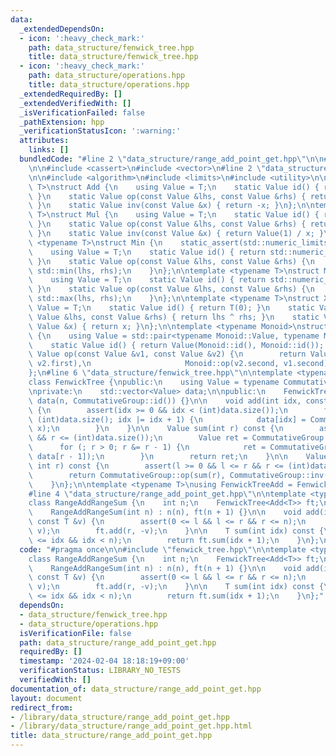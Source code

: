 ```yaml
---
data:
  _extendedDependsOn:
  - icon: ':heavy_check_mark:'
    path: data_structure/fenwick_tree.hpp
    title: data_structure/fenwick_tree.hpp
  - icon: ':heavy_check_mark:'
    path: data_structure/operations.hpp
    title: data_structure/operations.hpp
  _extendedRequiredBy: []
  _extendedVerifiedWith: []
  _isVerificationFailed: false
  _pathExtension: hpp
  _verificationStatusIcon: ':warning:'
  attributes:
    links: []
  bundledCode: "#line 2 \"data_structure/range_add_point_get.hpp\"\n\n#line 2 \"data_structure/fenwick_tree.hpp\"\
    \n\n#include <cassert>\n#include <vector>\n#line 2 \"data_structure/operations.hpp\"\
    \n\n#include <algorithm>\n#include <limits>\n#include <utility>\n\ntemplate <typename\
    \ T>\nstruct Add {\n    using Value = T;\n    static Value id() { return T(0);\
    \ }\n    static Value op(const Value &lhs, const Value &rhs) { return lhs + rhs;\
    \ }\n    static Value inv(const Value &x) { return -x; }\n};\n\ntemplate <typename\
    \ T>\nstruct Mul {\n    using Value = T;\n    static Value id() { return Value(1);\
    \ }\n    static Value op(const Value &lhs, const Value &rhs) { return lhs * rhs;\
    \ }\n    static Value inv(const Value &x) { return Value(1) / x; }\n};\n\ntemplate\
    \ <typename T>\nstruct Min {\n    static_assert(std::numeric_limits<T>::is_specialized);\n\
    \    using Value = T;\n    static Value id() { return std::numeric_limits<T>::max();\
    \ }\n    static Value op(const Value &lhs, const Value &rhs) {\n        return\
    \ std::min(lhs, rhs);\n    }\n};\n\ntemplate <typename T>\nstruct Max {\n    static_assert(std::numeric_limits<T>::is_specialized);\n\
    \    using Value = T;\n    static Value id() { return std::numeric_limits<Value>::min();\
    \ }\n    static Value op(const Value &lhs, const Value &rhs) {\n        return\
    \ std::max(lhs, rhs);\n    }\n};\n\ntemplate <typename T>\nstruct Xor {\n    using\
    \ Value = T;\n    static Value id() { return T(0); }\n    static Value op(const\
    \ Value &lhs, const Value &rhs) { return lhs ^ rhs; }\n    static Value inv(const\
    \ Value &x) { return x; }\n};\n\ntemplate <typename Monoid>\nstruct Reversible\
    \ {\n    using Value = std::pair<typename Monoid::Value, typename Monoid::Value>;\n\
    \    static Value id() { return Value(Monoid::id(), Monoid::id()); }\n    static\
    \ Value op(const Value &v1, const Value &v2) {\n        return Value(Monoid::op(v1.first,\
    \ v2.first),\n                     Monoid::op(v2.second, v1.second));\n    }\n\
    };\n#line 6 \"data_structure/fenwick_tree.hpp\"\n\ntemplate <typename CommutativeGroup>\n\
    class FenwickTree {\npublic:\n    using Value = typename CommutativeGroup::Value;\n\
    \nprivate:\n    std::vector<Value> data;\n\npublic:\n    FenwickTree(int n) :\
    \ data(n, CommutativeGroup::id()) {}\n\n    void add(int idx, const Value &x)\
    \ {\n        assert(idx >= 0 && idx < (int)data.size());\n        for (; idx <\
    \ (int)data.size(); idx |= idx + 1) {\n            data[idx] = CommutativeGroup::op(data[idx],\
    \ x);\n        }\n    }\n\n    Value sum(int r) const {\n        assert(r >= 0\
    \ && r <= (int)data.size());\n        Value ret = CommutativeGroup::id();\n  \
    \      for (; r > 0; r &= r - 1) {\n            ret = CommutativeGroup::op(ret,\
    \ data[r - 1]);\n        }\n        return ret;\n    }\n\n    Value sum(int l,\
    \ int r) const {\n        assert(l >= 0 && l <= r && r <= (int)data.size());\n\
    \        return CommutativeGroup::op(sum(r), CommutativeGroup::inv(sum(l)));\n\
    \    }\n};\n\ntemplate <typename T>\nusing FenwickTreeAdd = FenwickTree<Add<T>>;\n\
    #line 4 \"data_structure/range_add_point_get.hpp\"\n\ntemplate <typename T>\n\
    class RangeAddRangeSum {\n    int n;\n    FenwickTree<Add<T>> ft;\n\npublic:\n\
    \    RangeAddRangeSum(int n) : n(n), ft(n + 1) {}\n\n    void add(int l, int r,\
    \ const T &v) {\n        assert(0 <= l && l <= r && r <= n);\n        ft.add(l,\
    \ v);\n        ft.add(r, -v);\n    }\n\n    T sum(int idx) const {\n        assert(0\
    \ <= idx && idx < n);\n        return ft.sum(idx + 1);\n    }\n};\n"
  code: "#pragma once\n\n#include \"fenwick_tree.hpp\"\n\ntemplate <typename T>\n\
    class RangeAddRangeSum {\n    int n;\n    FenwickTree<Add<T>> ft;\n\npublic:\n\
    \    RangeAddRangeSum(int n) : n(n), ft(n + 1) {}\n\n    void add(int l, int r,\
    \ const T &v) {\n        assert(0 <= l && l <= r && r <= n);\n        ft.add(l,\
    \ v);\n        ft.add(r, -v);\n    }\n\n    T sum(int idx) const {\n        assert(0\
    \ <= idx && idx < n);\n        return ft.sum(idx + 1);\n    }\n};"
  dependsOn:
  - data_structure/fenwick_tree.hpp
  - data_structure/operations.hpp
  isVerificationFile: false
  path: data_structure/range_add_point_get.hpp
  requiredBy: []
  timestamp: '2024-02-04 18:18:19+09:00'
  verificationStatus: LIBRARY_NO_TESTS
  verifiedWith: []
documentation_of: data_structure/range_add_point_get.hpp
layout: document
redirect_from:
- /library/data_structure/range_add_point_get.hpp
- /library/data_structure/range_add_point_get.hpp.html
title: data_structure/range_add_point_get.hpp
---
```


